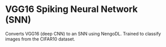 # VGG16 Spiking Neural Network (SNN)

Converts VGG16 (deep CNN) to an SNN using NengoDL. Trained to classify images from the CIFAR10 dataset.
